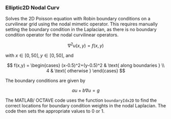 ### Elliptic2D Nodal Curv

Solves the 2D Poisson equation with Robin boundary conditions on a curvilinear grid using the nodal mimetic operator. This requires manually setting the boundary condition in the Laplacian, as there is no boundary condition operator for the nodal curvilinear operators.

$$
\nabla^2 u(x,y) = f(x,y)
$$

with $x\in[0,50], y\in[0,50]$, and

$$
f(x,y) = \begin{cases}
    (x-0.5)^2+(y-0.5)^2 & \text{ along boundaries } \\
    4 & \text{ otherwise }
\end{cases}
$$

The boundary conditions are given by

$$
au + b\nabla u = g
$$

The MATLAB/ OCTAVE code uses the function `boundaryIdx2D` to find the correct locations for boundary condition weights in the nodal Laplacian. The code then sets the appropriate values to $0$ or $1$.

